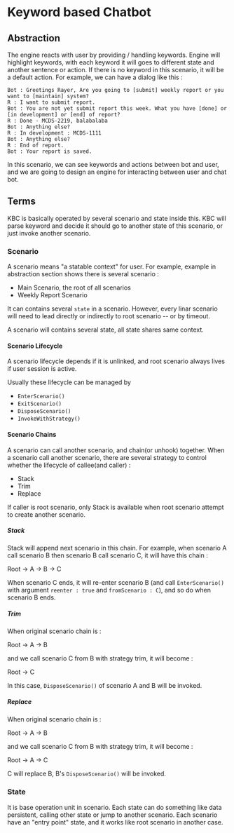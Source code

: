 # Keyword based Chatbot

## Abstraction

The engine reacts with user by providing / handling keywords. Engine will highlight keywords, with each keyword it will goes to different state and another sentence or action. If there is no keyword in this scenario, it will be a default action. For example, we can have a dialog like this :

```
Bot : Greetings Rayer, Are you going to [submit] weekly report or you want to [maintain] system?
R : I want to submit report.
Bot : You are not yet submit report this week. What you have [done] or [in development] or [end] of report?
R : Done - MCDS-2219, balabalaba
Bot : Anything else?
R : In development : MCDS-1111
Bot : Anything else?
R : End of report.
Bot : Your report is saved.
```

In this scenario, we can see keywords and actions between bot and user, and we are going to design an engine for interacting between user and chat bot.

## Terms

KBC is basically operated by several scenario and state inside this. KBC will parse keyword and decide it should go to another state of this scenario, or just invoke another scenario.

### Scenario

A scenario means "a statable context" for user. For example, example in abstraction section shows there is several scenario : 

- Main Scenario, the root of all scenarios
- Weekly Report Scenario

It can contains several `state` in a scenario. However, every linar scenario will need to lead directly or indirectly to root scenario -- or by timeout.

A scenario will contains several state, all state shares same context. 

#### Scenario Lifecycle

A scenario lifecycle depends if it is unlinked, and root scenario always lives if user session is active. 

Usually these lifecycle can be managed by 

- `EnterScenario()`
- `ExitScenario()`
- `DisposeScenario()`
- `InvokeWithStrategy()`


#### Scenario Chains

A scenario can call another scenario, and chain(or unhook) together. When a scenario call another scenario, there are several strategy to control whether the lifecycle of callee(and caller) :

- Stack
- Trim
- Replace

If caller is root scenario, only Stack is available when root scenario attempt to create another scenario.

##### Stack

Stack will append next scenario in this chain. For example, when scenario A call scenario B then scenario B call scenario C, it will have this chain :

Root -> A -> B -> C

When scenario C ends, it will re-enter scenario B (and call `EnterScenario()` with argument `reenter : true` and `fromScenario : C`), and so do when scenario B ends.

##### Trim

When original scenario chain is :

Root -> A -> B

and we call scenario C from B with strategy trim, it will become :

Root -> C

In this case, `DisposeScenario()` of scenario A and B will be invoked.

##### Replace

When original scenario chain is :

Root -> A -> B

and we call scenario C from B with strategy trim, it will become :

Root -> A -> C

C will replace B, B's `DisposeScenario()` will be invoked.

### State

It is base operation unit in scenario. Each state can do something like data persistent, calling other state or jump to another scenario. Each scenario have an "entry point" state, and it works like root scenario in another case. 





